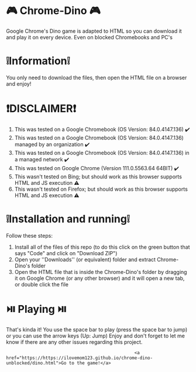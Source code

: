 # 🎮 Chrome-Dino 🎮
Google Chrome's Dino game is adapted to HTML so you can download it and play it on every device. Even on blocked Chromebooks and PC's

# ❕Information❕
You only need to download the files, then open the HTML file on a browser and enjoy!

# ❗DISCLAIMER❗
1. This was tested on a Google Chromebook (OS Version: 84.0.4147.136) ✔️
2. This was tested on a Google Chromebook (OS Version: 84.0.4147.136) managed by an organization ✔️
3. This was tested on a Google Chromebook (OS Version: 84.0.4147.136) in a managed network ✔️
4. This was tested on Google Chrome (Version 111.0.5563.64 64BIT) ✔️
5. This wasn't tested on Bing; but should work as this browser supports HTML and JS execution ⚠️
6. This wasn't tested on Firefox; but should work as this browser supports HTML and JS execution ⚠️


# ❕Installation and running❕
Follow these steps:
1. Install all of the files of this repo (to do this click on the green button that says "Code" and click on "Download ZIP")
2. Open your ''Downloads'' (or equivalent) folder and extract Chrome-Dino's folder
3. Open the HTML file that is inside the Chrome-Dino's folder by dragging it on Google Chrome  (or any other browser) and it will open a new tab, or double click the file


# ⏯️ Playing ⏯️
That's kinda it! You use the space bar to play (press the space bar to jump) or you can use the arrow keys (Up: Jump)
Enjoy and don't forget to let me know if there are any other issues regarding this project.

                                                            
                                                     <a href="https://https://ilovemom123.github.io/chrome-dino-unblocked/dino.html">Go to the game!</a>
